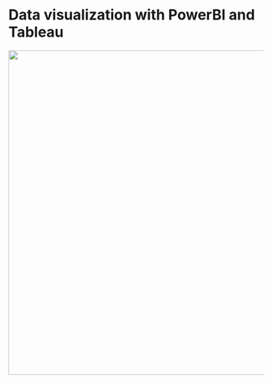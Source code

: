 # Data visualization with PowerBI and Tableau
<img src="https://github.com/Kinqa/Data-visualization/assets/46509897/65971b99-a5d9-420d-a64a-2aab9f2ca4de" width="640">
